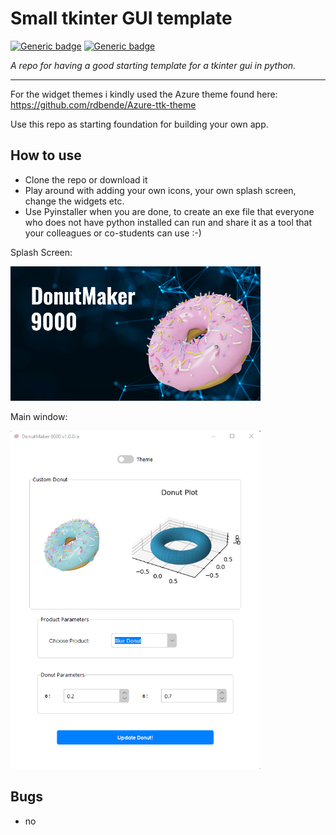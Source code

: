 

# Small tkinter GUI template

<p align="center">
 
 
[![Generic badge](https://img.shields.io/badge/Python-3.9-blue)]()
[![Generic badge](https://img.shields.io/badge/version-1.0.0-green)]()
</p>


_A repo for having a good starting template for a tkinter gui in python._

---


For the widget themes i kindly used the Azure theme found here: https://github.com/rdbende/Azure-ttk-theme

Use this repo as starting foundation for building your own app.
 
 
## How to use
 * Clone the repo or download it
 * Play around with adding your own icons, your own splash screen, change the widgets etc. 
 * Use Pyinstaller when you are done, to create an exe file that everyone who does not have python installed can run and share it as a tool that your colleagues or co-students can use :-) 


Splash Screen:



<img src="./doc/splash_screen.png" width="400">




Main window:

<img src="./doc/main_window.png" width="400">



## Bugs
 - no 
